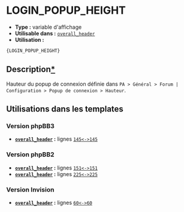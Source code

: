 # LOGIN_POPUP_HEIGHT
* __Type :__ variable d'affichage
* __Utilisable dans :__ [`overall_header`](../tpl/overall_header.md#readme)
* __Utilisation :__

```html
{LOGIN_POPUP_HEIGHT}
```

## Description[*](https://fa-tvars.appspot.com/var/LOGIN_POPUP_HEIGHT)
Hauteur du popup de connexion définie dans `PA > Général > Forum | Configuration > Popup de connexion > Hauteur`.

## Utilisations dans les templates

### Version phpBB3
* __[`overall_header`](../tpl/overall_header.md#readme) :__ lignes [`145`](../src/prosilver/overall_header.tpl#L145)[`<->`](../src/prosilver/overall_header.tpl#L145-L145)[`145`](../src/prosilver/overall_header.tpl#L145)

### Version phpBB2
* __[`overall_header`](../tpl/overall_header.md#readme) :__ lignes [`151`](../src/subsilver/overall_header.tpl#L151)[`<->`](../src/subsilver/overall_header.tpl#L151-L151)[`151`](../src/subsilver/overall_header.tpl#L151)
* __[`overall_header`](../tpl/overall_header.md#readme) :__ lignes [`225`](../src/subsilver/overall_header.tpl#L225)[`<->`](../src/subsilver/overall_header.tpl#L225-L225)[`225`](../src/subsilver/overall_header.tpl#L225)

### Version Invision
* __[`overall_header`](../tpl/overall_header.md#readme) :__ lignes [`60`](../src/invision/overall_header.tpl#L60)[`<->`](../src/invision/overall_header.tpl#L60-L60)[`60`](../src/invision/overall_header.tpl#L60)

